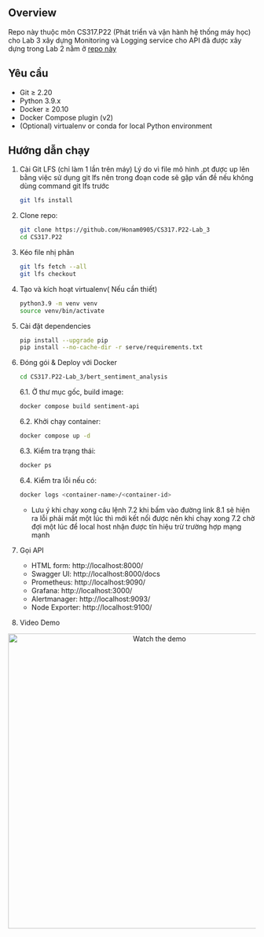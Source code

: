 ## Overview
Repo này thuộc môn CS317.P22 (Phát triển và vận hành hệ thống máy học) cho Lab 3 xây dựng Monitoring và Logging service cho API đã được xây dựng trong Lab 2 nằm ở [repo này](https://github.com/Honam0905/CS317.P22)

## Yêu cầu 
- Git ≥ 2.20
- Python 3.9.x
- Docker ≥ 20.10
- Docker Compose plugin (v2)
- (Optional) virtualenv or conda for local Python environment

## Hướng dẫn chạy 
1. Cài Git LFS (chỉ làm 1 lần trên máy)
    Lý do vì file mô hình .pt được up lên bằng việc sử dụng git lfs nên trong đoạn code sẽ gặp vấn đề nếu không dùng command git lfs trước
   ```bash
   git lfs install
   ```
2. Clone repo:
   
   ```bash
   git clone https://github.com/Honam0905/CS317.P22-Lab_3
   cd CS317.P22
   ```
3. Kéo file nhị phân
   ```bash
   git lfs fetch --all
   git lfs checkout
   ```
4. Tạo và kích hoạt virtualenv( Nếu cần thiết)
   
   ```bash
   python3.9 -m venv venv
   source venv/bin/activate
   ```
5. Cài đặt dependencies
   
   ```bash
   pip install --upgrade pip
   pip install --no-cache-dir -r serve/requirements.txt
   ```
6. Đóng gói & Deploy với Docker<br>
   ```bash
   cd CS317.P22-Lab_3/bert_sentiment_analysis
   ```
   6.1. Ở thư mục gốc, build image:
   
   ```bash
   docker compose build sentiment-api
   ```
   6.2. Khởi chạy container:
   
   ```bash
   docker compose up -d
   ```
   6.3. Kiểm tra trạng thái:
   
   ```bash
   docker ps
   ```
   6.4. Kiểm tra lỗi nếu có:

   ```bash
   docker logs <container-name>/<container-id>
   ```

   * Lưu ý khi chạy xong câu lệnh 7.2 khi bấm vào đường link 8.1 sẽ hiện ra lỗi phải mất một lúc thì mới kết nối được nên khi chạy xong 7.2 chờ đợi một lúc để local host nhận được tín hiệu trừ trường hợp mạng mạnh
7. Gọi API
   - HTML form: http://localhost:8000/  
   - Swagger UI:  http://localhost:8000/docs
   - Prometheus: http://localhost:9090/
   - Grafana: http://localhost:3000/
   - Alertmanager: http://localhost:9093/
   - Node Exporter: http://localhost:9100/
8. Video Demo

<p align="center">
  <a href="https://youtu.be/BaFtFba4yZE?si=yUXGAHsB6GEl7eA5" target="_blank">
    <img
      src="https://img.youtube.com/vi/nDtXXhgrJr8/0.jpg"
      alt="Watch the demo"
      width="600"
    />
  </a>
</p>
